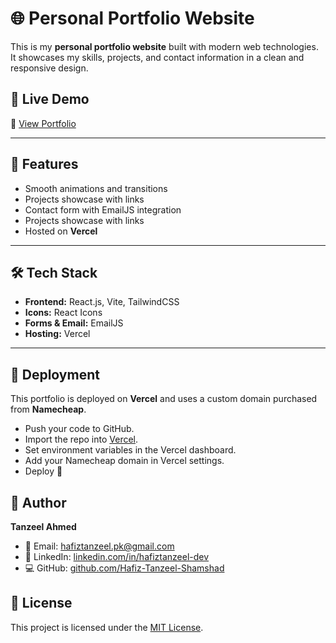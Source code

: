 # 🌐 Personal Portfolio Website

This is my **personal portfolio website** built with modern web technologies.  
It showcases my skills, projects, and contact information in a clean and responsive design.

## 🚀 Live Demo
🔗 [View Portfolio](https://hafiztanzeel.me)

---

## 📌 Features
- Smooth animations and transitions 
- Projects showcase with links 
- Contact form with EmailJS integration 
- Projects showcase with links
- Hosted on **Vercel** 
---

## 🛠️ Tech Stack
- **Frontend:** React.js, Vite, TailwindCSS
- **Icons:** React Icons
- **Forms & Email:** EmailJS
- **Hosting:** Vercel

---
## 🚀 Deployment
This portfolio is deployed on **Vercel** and uses a custom domain purchased from **Namecheap**.  

- Push your code to GitHub.  
- Import the repo into [Vercel](https://vercel.com/).  
- Set environment variables in the Vercel dashboard.  
- Add your Namecheap domain in Vercel settings.  
- Deploy 🚀

## 👤 Author

**Tanzeel Ahmed**

- 📧 Email: [hafiztanzeel.pk@gmail.com](mailto:hafiztanzeel.pk@gmail.com)  
- 💼 LinkedIn: [linkedin.com/in/hafiztanzeel-dev](https://linkedin.com/in/hafiztanzeel-dev)  
- 💻 GitHub: [github.com/Hafiz-Tanzeel-Shamshad](https://github.com/Hafiz-Tanzeel-Shamshad)

## 📄 License

This project is licensed under the [MIT License](LICENSE).

